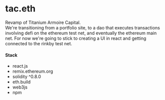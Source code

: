 # tac.eth

<p>
Revamp of Titanium Armoire Capital.<br/>
We're transitioning from a portfolio site, to a dao that executes transactions involving defi on the ethereum test net, and eventually the ethereum main net. For now we're going to stick to creating a UI in react and getting connected to the rinkby test net.
</p>
<h4>Stack</h4>
<ul>
<li>react.js</li>
<li>remix.ethereum.org</li>
<li>solidity ^0.8.0</li>
<li>eth.build</li>
<li>web3js</li>
<li>npm</li>
</ul>

